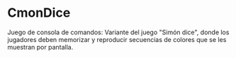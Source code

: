 # CmonDice
Juego de consola de comandos: Variante del juego "Simón dice", donde los jugadores deben memorizar y reproducir secuencias de colores que se les muestran por pantalla.
